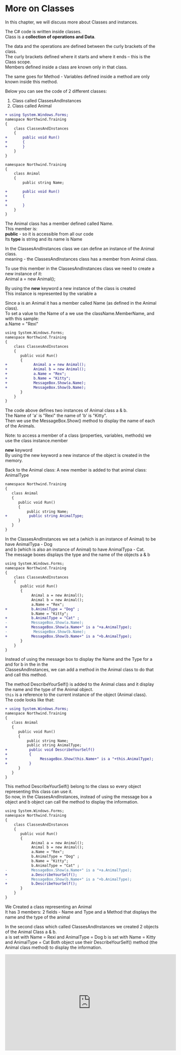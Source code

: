 ﻿# More on Classes
In this chapter, we will discuss more about Classes and instances.  

The C# code is written inside classes.  
Class is a **collection of operations and Data**.  

The data and the operations are defined between the curly brackets of the class.  
The curly brackets defined where it starts and where it ends – this is the Class scope.  
Members defined inside a class are known only in that class.  

The same goes for Method - Variables defined inside a method are only known inside this method.



Below you can see the code of 2 different classes: 
1. Class called ClassesAndInstances
2. Class called Animal 


```diff
+ using System.Windows.Forms;
namespace Northwind.Training
{
    class ClassesAndInstances
    {
+       public void Run()
+       {
+       }     
    }
}
```


```diff
namespace Northwind.Training
{
    class Animal
    {
        public string Name;

+       public void Run()
+       {
+           
+       }     
    }
}
```

The Animal class has a member defined called Name.  
This member is:  
**public** -  so it is accessible from all our code  
Its **type** is string
and its name is Name  


In the ClassesAndInstances class we can define an instance of the Animal class.  
meaning - the ClassesAndInstances class has a member from Animal class.  

To use this member in the ClassesAndInstances class we need to create a new instance of it:  
Animal a = new Animal();  

By using the **new** keyword a new instance of the class is created  
This instance is represented by the variable a  
 
Since a is an Animal it has a member called Name (as defined in the Animal class).  
To set a value to the Name of a we use the className.MemberName, and with this sample:  
a.Name = "Rexi"




```diff
using System.Windows.Forms;
namespace Northwind.Training
{
    class ClassesAndInstances
    {
       public void Run()
       {
+            Animal a = new Animal();
+            Animal b = new Animal();
+            a.Name = "Rex";
+            b.Name = "Kitty";
+            MessageBox.Show(a.Name); 
+            MessageBox.Show(b.Name); 
       }     
    }
}
```


The code above defines two instances of Animal class a & b.  
The Name of 'a' is "Rexi" the name of 'b' is "Kitty".  
Then we use the MessageBox.Show() method to display the name of each of the Animals.

Note: to access a member of a class (properties, variables, methods) we use the class instance.member 



**new** keyword  
By using the new keyword a new instance of the object is created in the memory.







Back to the Animal class:
A new member is added to that animal class: AnimalType


 ```diff
namespace Northwind.Training
{
    class Animal
    {
       public void Run()
       {
           public string Name;
+          public string AnimalType;
       }     
    }
}
```


In the ClassesAndInstances we set a (which is an instance of Animal) to be have AnimalTypa - Dog  
and b  (which is also an instance of Animal) to have AnimalTypa - Cat.  
The message boxes displays the type and the name of the objects a & b


```diff
using System.Windows.Forms;
namespace Northwind.Training
{
    class ClassesAndInstances
    {
       public void Run()
       {
            Animal a = new Animal();
            Animal b = new Animal();
            a.Name = "Rex";
+           b.AnimalType = "Dog" ;
            b.Name = "Kitty";
+           b.AnimalType = "Cat" ;
-           MessageBox.Show(a.Name); 
+           MessageBox.Show(a.Name+" is a "+a.AnimalType); 
-            MessageBox.Show(b.Name); 
+           MessageBox.Show(b.Name+" is a "+b.AnimalType); 
       }     
    }
}
```


Instead of using the message box to display the Name and the Type for a and for b in the in the  
ClassesAndInstances, we can add a method in the Animal class to do that and call this method. 

The method DescribeYourSelf() is added to the Animal class and it display the name and the type of the Animal object.   
`this` is a reference to the current instance of the object (Animal class).  
 The code looks like that:  

 ```diff
+ using System.Windows.Forms;
namespace Northwind.Training
{
    class Animal
    {
       public void Run()
       {
           public string Name;
           public string AnimalType;
+          public void DescribeYourSelf()
+          {
+               MessageBox.Show(this.Name+" is a "+this.AnimalType); 
+          }  
       }     
    }
}
```


This method DescribeYourSelf() belong to the class so every object representing this class can use it.  
So now, in the ClassesAndInstances, instead of using the message box a object and b object can call the method to display the information.  



```diff
using System.Windows.Forms;
namespace Northwind.Training
{
    class ClassesAndInstances
    {
       public void Run() 
       {
            Animal a = new Animal();
            Animal b = new Animal();
            a.Name = "Rex";
            b.AnimalType = "Dog" ;
            b.Name = "Kitty";
            b.AnimalType = "Cat" ;
-           MessageBox.Show(a.Name+" is a "+a.AnimalType); 
+           a.DescribeYourSelf();
-           MessageBox.Show(b.Name+" is a "+b.AnimalType); 
+           b.DescribeYourSelf();
       }     
    }
}
```

We Created a class representing an Animal  
It has 3 members:
2 fields - Name and Type and a Method that displays the name and the type of the animal  

In the second class which called ClassesAndInstances we created 2 objects of the Animal Class a & b.  
a is set with Name = Rexi and AnimalType = Dog
b is set with Name = Kitty and AnimalType = Cat
Both object use their DescribeYourSelf() method (the Animal class method) to display the information.


<iframe width="560" height="315" src="https://www.youtube.com/embed/v6wbQgPYwU0?list=PL1DEQjXG2xnKI3TL-gsy91eXbh3ytOt6h" frameborder="0" allowfullscreen></iframe>
